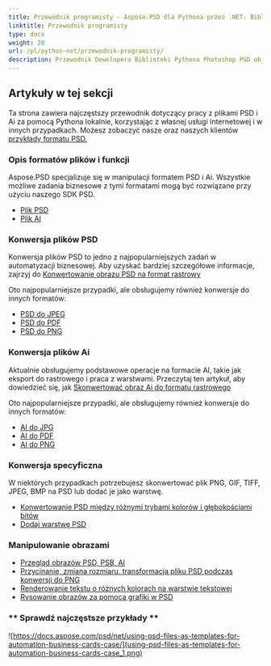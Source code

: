 ```yaml
---
title: Przewodnik programisty - Aspose.PSD dla Pythona przez .NET. Biblioteka manipulacji plikami Photoshop i Illustrator
linktitle: Przewodnik programisty
type: docs
weight: 20
url: /pl/python-net/przewodnik-programisty/
description: Przewodnik Dewelopera Biblioteki Pythona Photoshop PSD objaśnia, jak korzystać z Pythona do pracy z plikami PSD i Ai lokalnie, poprzez swoją własną usługę internetową lub w innych przypadkach.
---
```


## **Artykuły w tej sekcji**
Ta strona zawiera najczęstszy przewodnik dotyczący pracy z plikami PSD i Ai za pomocą Pythona lokalnie, korzystając z własnej usługi internetowej i w innych przypadkach. Możesz zobaczyć nasze oraz naszych klientów [przykłady formatu PSD.](/psd/pl/python-net/pokazy/)

### **Opis formatów plików i funkcji**
Aspose.PSD specjalizuje się w manipulacji formatem PSD i Ai. Wszystkie możliwe zadania biznesowe z tymi formatami mogą być rozwiązane przy użyciu naszego SDK PSD.

- [Plik PSD](/psd/pl/net/plik-psd/)
- [Plik AI](/psd/pl/net/format-ai-adobe-illustrator/)

### **Konwersja plików PSD**
Konwersja plików PSD to jedno z najpopularniejszych zadań w automatyzacji biznesowej. Aby uzyskać bardziej szczegółowe informacje, zajrzyj do [Konwertowanie obrazu PSD na format rastrowy](/psd/pl/python-net/konwertowanie-obrazu-psd-na-format-rastrowy/)

Oto najpopularniejsze przypadki, ale obsługujemy również konwersje do innych formatów:

- [PSD do JPEG](/psd/pl/python-net/konwert/psd-do-jpg/) 
- [PSD do PDF](/psd/pl/python-net/konwert/psd-do-pdf/) 
- [PSD do PNG](/psd/pl/python-net/konwert/psd-do-png/) 

### **Konwersja plików Ai**
Aktualnie obsługujemy podstawowe operacje na formacie AI, takie jak eksport do rastrowego i praca z warstwami. Przeczytaj ten artykuł, aby dowiedzieć się, jak [Skonwertować obraz Ai do formatu rastrowego](/psd/pl/python-net/manipulacja-plikami-ai/)

Oto najpopularniejsze przypadki, ale obsługujemy również konwersje do innych formatów:

- [AI do JPG](/psd/pl/python-net/konwert/ai-do-jpg/) 
- [AI do PDF](/psd/pl/python-net/konwert/ai-do-pdf/) 
- [AI do PNG](/psd/pl/python-net/konwert/ai-do-png/)

### **Konwersja specyficzna**
W niektórych przypadkach potrzebujesz skonwertować plik PNG, GIF, TIFF, JPEG, BMP na PSD lub dodać je jako warstwę.

- [Konwertowanie PSD między różnymi trybami kolorów i głębokościami bitów](/psd/pl/python-net/konwersja-glebokosci-kolorow/)
- [Dodaj warstwę PSD](/psd/pl/python-net/dodaj-warstwe-z-pliku-do-edycji/)

### **Manipulowanie obrazami**
- [Przegląd obrazów PSD, PSB, AI](/psd/pl/python-net/aktualizacja-plikow-psd-psb-z-pythonem/)
- [Przycinanie, zmiana rozmiaru, transformacja pliku PSD podczas konwersji do PNG](/psd/pl/python-net/manipulacja-warstwa-psd/)
- [Renderowanie tekstu o różnych kolorach na warstwie tekstowej](/psd/pl/python-net/praca-z-obrazami-rysunkowymi/)
- [Rysowanie obrazów za pomocą grafiki w PSD](/psd/pl/python-net/api-graficzne/) 

### ** Sprawdź najczęstsze przykłady **

![https://docs.aspose.com/psd/net/using-psd-files-as-templates-for-automation-business-cards-case/](using-psd-files-as-templates-for-automation-business-cards-case_1.png)

